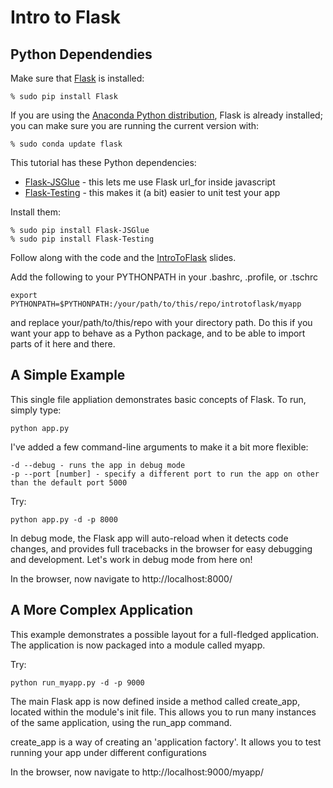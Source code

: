 # Intro to Flask

Python Dependendies
-------------------

Make sure that [Flask](https://pypi.python.org/pypi/Flask/) is installed:

    % sudo pip install Flask

If you are using the [Anaconda Python distribution](http://www.continuum.io), Flask is already installed; you can make sure you are running the current version with:

    % sudo conda update flask

This tutorial has these Python dependencies:

 * [Flask-JSGlue](http://stewartjpark.com/Flask-JSGlue/) - this lets me use Flask url_for inside javascript
 * [Flask-Testing](https://pythonhosted.org/Flask-Testing/) - this makes it (a bit) easier to unit test your app

Install them:

    % sudo pip install Flask-JSGlue
    % sudo pip install Flask-Testing

Follow along with the code and the [IntroToFlask](introtoflask.pdf) slides.

Add the following to your PYTHONPATH in your .bashrc, .profile, or .tschrc

    export PYTHONPATH=$PYTHONPATH:/your/path/to/this/repo/introtoflask/myapp

and replace your/path/to/this/repo with your directory path.  Do this if you want your app to behave as a Python package, and to be able to import parts of it here and there.

A Simple Example
----------------

This single file appliation demonstrates basic concepts of Flask.  To run, simply type:

    python app.py

I've added a few command-line arguments to make it a bit more flexible:

    -d --debug - runs the app in debug mode
    -p --port [number] - specify a different port to run the app on other than the default port 5000

Try:

    python app.py -d -p 8000

In debug mode, the Flask app will auto-reload when it detects code changes, and provides full tracebacks in the
browser for easy debugging and development.  Let's work in debug mode from here on!

In the browser, now navigate to http://localhost:8000/

A More Complex Application
--------------------------

This example demonstrates a possible layout for a full-fledged application.  The application is now packaged into a
module called myapp.

Try:

    python run_myapp.py -d -p 9000

The main Flask app is now defined inside a method called create_app, located within the module's init file.
This allows you to run many instances of the same application, using the run_app command.

create_app is a way of creating an 'application factory'.  It allows you to test running your app under different configurations

In the browser, now navigate to http://localhost:9000/myapp/

